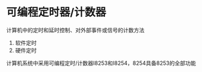 # 可编程定时器/计数器

计算机中的定时和延时控制、对外部事件或信号的计数方法

1. 软件定时
2. 硬件定时

计算机系统中采用可编程定时/计数器I8253和I8254，8254具备8253的全部功能
